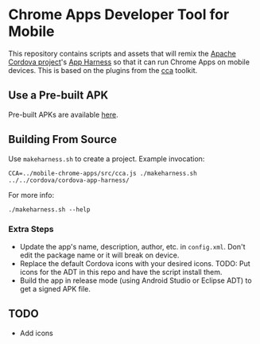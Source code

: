 # Chrome Apps Developer Tool for Mobile

This repository contains scripts and assets that will remix the [Apache Cordova project](http://cordova.io)'s [App Harness](https://git-wip-us.apache.org/repos/asf/cordova-app-harness.git) so that it can run Chrome Apps on mobile devices. This is based on the plugins from the [cca](https://github.com/MobileChomeApps/mobile-chrome-apps) toolkit.

## Use a Pre-built APK
Pre-built APKs are available [here](https://github.com/MobileChromeApps/harness/releases).

## Building From Source
Use `makeharness.sh` to create a project. Example invocation:

    CCA=../mobile-chrome-apps/src/cca.js ./makeharness.sh ../../cordova/cordova-app-harness/

For more info:

    ./makeharness.sh --help

### Extra Steps

- Update the app's name, description, author, etc. in `config.xml`. Don't edit the package name or it will break on device.
- Replace the default Cordova icons with your desired icons. TODO: Put icons for the ADT in this repo and have the script install them.
- Build the app in release mode (using Android Studio or Eclipse ADT) to get a signed APK file.

## TODO

- Add icons
